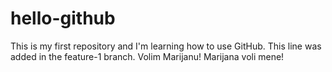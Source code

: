 # hello-github
This is my first repository and I'm learning how to use GitHub.
This line was added in the feature-1 branch.
Volim Marijanu!
Marijana voli mene!
